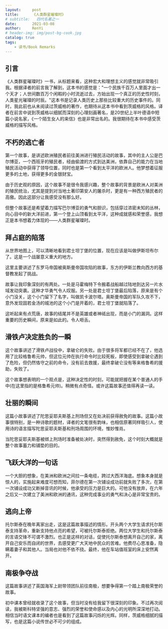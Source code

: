 ```yaml
---
layout:     post
title:      《人类群星璀璨时》
# subtitle:   四代名著之一
date:       2021-03-08
author:     RenYi
# header-img: img/post-bg-cook.jpg
catalog: true
tags:
    - 读书/Book Remarks
---
```


## 引言

《人类群星璀璨时》一书，从标题来看，这种宏大和理想主义的感觉就非常吸引我。根据译者的前言我了解到，这本书的感觉是："一个民族千百万人里面才出一个天才；人世间数百万个闲暇的小时流逝过去，方始出现一个真正的历史性时刻，人类星光璀璨的时辰。"这本书是记录人类历史上那些比较重大的历史事件的。同时，我此前也从未阅读过茨威格的著作，也期待从这本书中看到茨威格的风格。译者在前言中说到茨威格以细腻而深刻的心理刻画著名，是20世纪上半叶德语中短篇小说名家，《一个陌生女人的来信》也是非常出名的。我很期待在本书中感受茨威格的描写风格。



## 不朽的逃亡者

第一个故事，是讲述欧洲殖民者前往美洲进行殖民活动的故事，其中的主人公是巴尔博亚，一个西班牙的殖民者，经由偷渡的方式到达美洲，依靠自己的能力在当地殖民活动中获得了领导位置，同时也是第一个看到太平洋的欧洲人。他梦想着征服更多的土地，获得更多的金银财宝。

由于历史观的原因，这个故事不是很令我感兴趣，整个故事的背景是欧洲人对美洲的殖民统治，尤其是提到对当地土著印第安人的屠杀时，更是有一种西方殖民者的高傲。因此这部分让我感受没有那么好。

但整个故事还是希望着力描写巴尔博亚的勇气和胆识，包括穿过浓密未知的丛林，向心目中的新大洋前进，第一个登上山顶看到太平洋，这种成就感和荣誉感，我想正是本书想着力体现的——人类群星璀璨时。



## 拜占庭的陷落

从世界地图上，可以清晰地看到君士坦丁堡的位置，现在应该是叫做伊斯坦布尔了。这是一个战屡意义重大的地方。

这里主要讲述了东罗马帝国被奥斯曼帝国攻陷的故事，东方的伊斯兰教向西方的基督教发起了挑战。

故事让我印象深刻的有两处。一处是马霍梅特下令搬着战船越过陆地到达另一片水域发动突袭。这种才华勇气令人叹服。另一处是君士坦丁堡最后陷落，原来是有个小门没关，这个小门留下了名字，叫做凯卡波尔塔。奥斯曼帝国的军队久攻不下，意外发现固若金汤的城池的这个小门是开着的，君士坦丁堡就陷落了。

这听起来有点荒唐，故事的结尾并不是英雄或者神祗出现，而是小门的漏洞。这样重要的历史瞬间，原来是如此的。令人咂舌。



## 滑铁卢决定胜负的一瞬

这个故事讲述了滑铁卢战役中，拿破仑的失败。由于很多将军都已经不在了，他选用了比较格鲁希元帅，但这位元帅在执行命令时比较死板，即使感受到拿破仑遇到了危险，但仍然恪守之前的命令，没有前去救援，最终拿破仑没有等来格鲁希的援助，失败了。

这个故事想表明的一个观点是，这种决定性的时刻，可能就把握在某个普通人的手中(在这里指的是格鲁希元帅)。稍微有点奇怪。或许这篇故事还值得再读一读。



## 壮丽的瞬间

这篇小故事讲述了陀思妥耶夫斯基上刑场但又在处决前获得赦免的故事。这篇小故事很特别，是一种诗歌的题材，译者的文笔很有韵味，也相信原著同样吸引人，使用诗的语言描写陀思妥耶夫斯基和刑场周围的环境，惟妙惟肖。

当陀思妥耶夫斯基被绑上刑场时准备被处决时，突然得到赦免，这个时刻大概就是整个故事蓄力和铺垫的目的。



## 飞跃大洋的一句话

一个大胆的想象，在美洲和欧洲之间拉一条电缆，跨过大西洋海底。想象本身就是惊人的，实施起来难度可想而知，菲尔德在第一次铺设成功前就失败了多次，在第一次铺设成功又断掉音讯的时候，他承受的压力是巨大的。可他没有放弃，在六年之后又一次建立了美洲和欧洲的通讯，这种完成事业的勇气和决心是非常宝贵的。



## 逃向上帝

托尔斯泰在晚年离家出走，这是这篇故事描述的情形。开头两个大学生请求托尔斯泰支持革命，重新支持他点亮的希望，可被托尔斯泰拒绝。两位大学生和托尔斯泰的言语交锋不可谓不激烈。也正是这样的对话，促使托尔斯泰想离开自己的家，离开自己安乐而自闭的世界，去感受更广大天地中民众的苦难。他费尽心思准备，隐瞒着妻子和其他人。当局也对他不依不挠。最终，他在车站值班室的床上安然离开。



## 南极争夺战

这篇故事讲述了英国海军上尉带领团队前往南极，想要争得第一个踏上南极荣誉的故事。

初中课本曾经就收录了这个故事，但当时没有给我留下很深刻的印象。不过再次阅读，我被斯科特坚强的意志、强烈的荣誉和使命感以及内心的光明所深深地打动。相信当时语文课本的编者也是看到了这篇故事闪烁的光辉。同样，茨威格细腻的描写，也是这篇小说传世必不可少的组成。